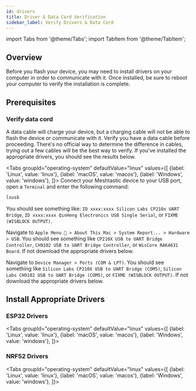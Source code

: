 ```yaml
---
id: drivers
title: Driver & Data Cord Verification
sidebar_label: Verify Drivers & Data Cord
---
```

import Tabs from '@theme/Tabs';
import TabItem from '@theme/TabItem';

## Overview

Before you flash your device, you may need to install drivers on your computer in order to communicate with it. Once installed, be sure to reboot your computer to verify the installation is complete.

## Prerequisites

### Verify data cord

A data cable will charge your device, but a charging cable will not be able to flash the device or communicate with it. Verify you have a data cable before proceeding. There's no official way to determine the difference in cables, trying out a few cables will be the best way to verify. If you've installed the appropriate drivers, you should see the results below.

<Tabs
  groupId="operating-system"
  defaultValue="linux"
  values={[
  {label: 'Linux', value: 'linux'},
  {label: 'macOS', value: 'macos'},
  {label: 'Windows', value: 'windows'},
  ]}>
  <TabItem value="linux">
Connect your Meshtastic device to your USB port, open a `Terminal` and enter the following command:

```bash
lsusb
```

You should see something like: `ID xxxx:xxxx Silicon Labs CP210x UART Bridge`, `ID xxxx:xxxx QinHeng Electronics USB Single Serial`, or `FIXME (WISBLOCK OUTPUT)`.
  </TabItem>
  <TabItem value="macos">

Navigate to `Apple Menu  > About This Mac > System Report... > Hardware > USB`. You should see something like `CP210X USB to UART Bridge Controller`, `CH9102 USB to UART Bridge Controller`, or `WisCore RAK4631 Board`. If not download the appropriate drivers below.

  </TabItem>
  <TabItem value="windows">

Navigate to `Device Manager > Ports (COM & LPT)`. You should see something like `Silicon Labs CP210X USB to UART Bridge (COM5)`, `Silicon Labs CH9102 USB to UART Bridge (COM5)`, or `FIXME (WISBLOCK OUTPUT)`. If not download the appropriate drivers below.

  </TabItem>
</Tabs>

## Install Appropriate Drivers

### ESP32 Drivers

<Tabs
  groupId="operating-system"
  defaultValue="linux"
  values={[
  {label: 'Linux', value: 'linux'},
  {label: 'macOS', value: 'macos'},
  {label: 'Windows', value: 'windows'},
  ]}>
  <TabItem value="linux">

  </TabItem>
  <TabItem value="macos">

  </TabItem>
  <TabItem value="windows">

  </TabItem>
</Tabs>

### NRF52 Drivers

<Tabs
  groupId="operating-system"
  defaultValue="linux"
  values={[
  {label: 'Linux', value: 'linux'},
  {label: 'macOS', value: 'macos'},
  {label: 'Windows', value: 'windows'},
  ]}>
  <TabItem value="linux">

  </TabItem>
  <TabItem value="macos">

  </TabItem>
  <TabItem value="windows">

  </TabItem>
</Tabs>
